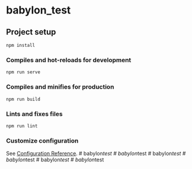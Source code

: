 # babylon_test

## Project setup
```
npm install
```

### Compiles and hot-reloads for development
```
npm run serve
```

### Compiles and minifies for production
```
npm run build
```

### Lints and fixes files
```
npm run lint
```

### Customize configuration
See [Configuration Reference](https://cli.vuejs.org/config/).
#   b a b y l o n _ t e s t  
 #   b a b y l o n _ t e s t  
 #   b a b y l o n _ t e s t  
 #   b a b y l o n _ t e s t  
 #   b a b y l o n _ t e s t  
 #   b a b y l o n _ t e s t  
 